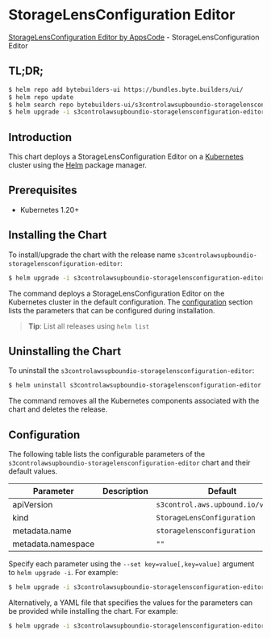 # StorageLensConfiguration Editor

[StorageLensConfiguration Editor by AppsCode](https://byte.builders) - StorageLensConfiguration Editor

## TL;DR;

```bash
$ helm repo add bytebuilders-ui https://bundles.byte.builders/ui/
$ helm repo update
$ helm search repo bytebuilders-ui/s3controlawsupboundio-storagelensconfiguration-editor --version=v0.4.18
$ helm upgrade -i s3controlawsupboundio-storagelensconfiguration-editor bytebuilders-ui/s3controlawsupboundio-storagelensconfiguration-editor -n default --create-namespace --version=v0.4.18
```

## Introduction

This chart deploys a StorageLensConfiguration Editor on a [Kubernetes](http://kubernetes.io) cluster using the [Helm](https://helm.sh) package manager.

## Prerequisites

- Kubernetes 1.20+

## Installing the Chart

To install/upgrade the chart with the release name `s3controlawsupboundio-storagelensconfiguration-editor`:

```bash
$ helm upgrade -i s3controlawsupboundio-storagelensconfiguration-editor bytebuilders-ui/s3controlawsupboundio-storagelensconfiguration-editor -n default --create-namespace --version=v0.4.18
```

The command deploys a StorageLensConfiguration Editor on the Kubernetes cluster in the default configuration. The [configuration](#configuration) section lists the parameters that can be configured during installation.

> **Tip**: List all releases using `helm list`

## Uninstalling the Chart

To uninstall the `s3controlawsupboundio-storagelensconfiguration-editor`:

```bash
$ helm uninstall s3controlawsupboundio-storagelensconfiguration-editor -n default
```

The command removes all the Kubernetes components associated with the chart and deletes the release.

## Configuration

The following table lists the configurable parameters of the `s3controlawsupboundio-storagelensconfiguration-editor` chart and their default values.

|     Parameter      | Description |                    Default                    |
|--------------------|-------------|-----------------------------------------------|
| apiVersion         |             | <code>s3control.aws.upbound.io/v1beta1</code> |
| kind               |             | <code>StorageLensConfiguration</code>         |
| metadata.name      |             | <code>storagelensconfiguration</code>         |
| metadata.namespace |             | <code>""</code>                               |


Specify each parameter using the `--set key=value[,key=value]` argument to `helm upgrade -i`. For example:

```bash
$ helm upgrade -i s3controlawsupboundio-storagelensconfiguration-editor bytebuilders-ui/s3controlawsupboundio-storagelensconfiguration-editor -n default --create-namespace --version=v0.4.18 --set apiVersion=s3control.aws.upbound.io/v1beta1
```

Alternatively, a YAML file that specifies the values for the parameters can be provided while
installing the chart. For example:

```bash
$ helm upgrade -i s3controlawsupboundio-storagelensconfiguration-editor bytebuilders-ui/s3controlawsupboundio-storagelensconfiguration-editor -n default --create-namespace --version=v0.4.18 --values values.yaml
```

